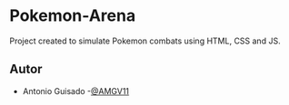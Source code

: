 # Pokemon-Arena
Project created to simulate Pokemon combats using HTML, CSS and JS.

## Autor
- Antonio Guisado
-[@AMGV11]([https://www.github](https://github.com/AMGV11/))
